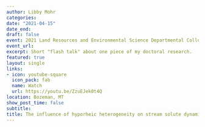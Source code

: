 ```yaml
---
author: Libby Mohr
categories:
date: "2021-04-15"
date_end: 
draft: false
event: 2021 Land Resources and Environmental Science Departmental Colloquium
event_url: 
excerpt: Short "flash talk" about one piece of my doctoral research.
featured: true
layout: single
links:
- icon: youtube-square
  icon_pack: fab
  name: Watch
  url: https://youtu.be/ZzuEJek0t4Q
location: Bozeman, MT
show_post_time: false
subtitle: 
title: The influence of hyporheic heterogeneity on stream solute dynamics
---
```




